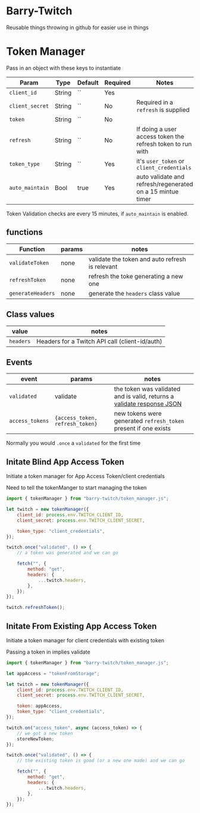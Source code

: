 # Barry-Twitch

Reusable things throwing in github for easier use in things

# Token Manager

Pass in an object with these keys to instantiate

| Param           | Type   | Default | Required | Notes                                                      |
| --------------- | ------ | ------- | -------- | ---------------------------------------------------------- |
| `client_id`     | String | ``      | Yes      |                                                            |
| `client_secret` | String | ``      | No       | Required in a `refresh` is supplied                        |
| `token`         | String | ``      | No       |                                                            |
| `refresh`       | String | ``      | No       | If doing a user access token the refresh token to run with |
| `token_type`    | String | ``      | Yes      | it's `user_token` or `client_credentials`                  |
| `auto_maintain` | Bool   | true    | Yes      | auto validate and refresh/regenerated on a 15 mintue timer |

Token Validation checks are every 15 minutes, if `auto_maintain` is enabled.

## functions

| Function          | params | notes                                           |
| ----------------- | ------ | ----------------------------------------------- |
| `validateToken`   | none   | validate the token and auto refresh is relevant |
| `refreshToken`    | none   | refresh the toke generating a new one           |
| `generateHeaders` | none   | generate the `headers` class value              |

## Class values

| value     | notes                                          |
| --------- | ---------------------------------------------- |
| `headers` | Headers for a Twitch API call (client-id/auth) |

## Events

| event           | params                          | notes                                                                                                                                |
| --------------- | ------------------------------- | ------------------------------------------------------------------------------------------------------------------------------------ |
| `validated`     | validate                        | the token was validated and is valid, returns a [validate response JSON](https://dev.twitch.tv/docs/authentication/validate-tokens/) |
| `access_tokens` | `{access_token, refresh_token}` | new tokens were generated `refresh_token` present if one exists                                                                      |

Normally you would `.once` a `validated` for the first time

## Initate Blind App Access Token

Initiate a token manager for App Access Token/client credentials

Need to tell the tokenManger to start managing the token

```js
import { tokenManager } from "barry-twitch/token_manager.js";

let twitch = new tokenManager({
    client_id: process.env.TWITCH_CLIENT_ID,
    client_secret: process.env.TWITCH_CLIENT_SECRET,

    token_type: "client_credentials",
});

twitch.once("validated", () => {
    // a token was generated and we can go

    fetch("", {
        method: "get",
        headers: {
            ...twitch.headers,
        },
    });
});

twitch.refreshToken();
```

## Initate From Existing App Access Token

Initiate a token manager for client credentials with existing token

Passing a token in implies validate

```js
import { tokenManager } from "barry-twitch/token_manager.js";

let appAccess = "tokenFromStorage";

let twitch = new tokenManager({
    client_id: process.env.TWITCH_CLIENT_ID,
    client_secret: process.env.TWITCH_CLIENT_SECRET,

    token: appAccess,
    token_type: "client_credentials",
});

twitch.on("access_token", async (access_token) => {
    // we got a new token
    storeNewToken;
});

twitch.once("validated", () => {
    // the existing token is good (or a new one made) and we can go

    fetch("", {
        method: "get",
        headers: {
            ...twitch.headers,
        },
    });
});
```
